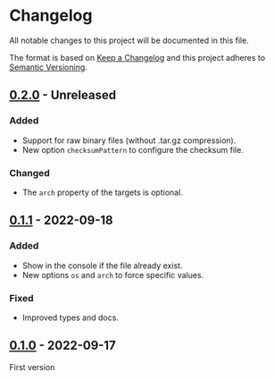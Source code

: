 <!-- deno-fmt-ignore-file -->

# Changelog

All notable changes to this project will be documented in this file.

The format is based on [Keep a Changelog](http://keepachangelog.com/)
and this project adheres to [Semantic Versioning](http://semver.org/).

## [0.2.0] - Unreleased
### Added
- Support for raw binary files (without .tar.gz compression).
- New option `checksumPattern` to configure the checksum file.

### Changed
- The `arch` property of the targets is optional.

## [0.1.1] - 2022-09-18
### Added
- Show in the console if the file already exist.
- New options `os` and `arch` to force specific values.

### Fixed
- Improved types and docs.

## [0.1.0] - 2022-09-17
First version

[0.2.0]: https://github.com/oscarotero/dbin/compare/v0.1.1...HEAD
[0.1.1]: https://github.com/oscarotero/dbin/compare/v0.1.0...v0.1.1
[0.1.0]: https://github.com/oscarotero/dbin/releases/tag/v0.1.0

